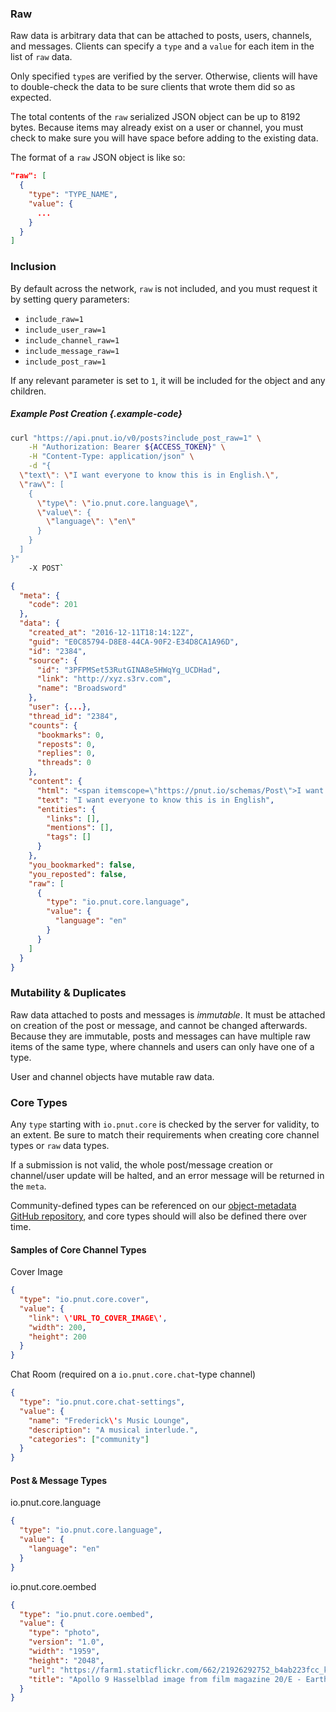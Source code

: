 ### Raw


Raw data is arbitrary data that can be attached to posts, users, channels, and messages. Clients can specify a `type` and a `value` for each item in the list of `raw` data.

Only specified `type`s are verified by the server. Otherwise, clients will have to double-check the data to be sure clients that wrote them did so as expected.

The total contents of the `raw` serialized JSON object can be up to 8192 bytes. Because items may already exist on a user or channel, you must check to make sure you will have space before adding to the existing data.

The format of a `raw` JSON object is like so:

```json
"raw": [
  {
    "type": "TYPE_NAME",
    "value": {
      ...
    }
  }
]
```

### Inclusion

By default across the network, `raw` is not included, and you must request it by setting query parameters:

* `include_raw=1`
* `include_user_raw=1`
* `include_channel_raw=1`
* `include_message_raw=1`
* `include_post_raw=1`

If any relevant parameter is set to `1`, it will be included for the object and any children.

##### Example Post Creation {.example-code}

```bash
curl "https://api.pnut.io/v0/posts?include_post_raw=1" \
    -H "Authorization: Bearer ${ACCESS_TOKEN}" \
    -H "Content-Type: application/json" \
    -d "{
  \"text\": \"I want everyone to know this is in English.\",
  \"raw\": [
    {
      \"type\": \"io.pnut.core.language\",
      \"value\": {
        \"language\": \"en\"
      }
    }
  ]
}"
    -X POST`
```
    
```json
{
  "meta": {
    "code": 201
  },
  "data": {
    "created_at": "2016-12-11T18:14:12Z",
    "guid": "E0C85794-D8E8-44CA-90F2-E34D8CA1A96D",
    "id": "2384",
    "source": {
      "id": "3PFPMSet53RutGINA8e5HWqYg_UCDHad",
      "link": "http://xyz.s3rv.com",
      "name": "Broadsword"
    },
    "user": {...},
    "thread_id": "2384",
    "counts": {
      "bookmarks": 0,
      "reposts": 0,
      "replies": 0,
      "threads": 0
    },
    "content": {
      "html": "<span itemscope=\"https://pnut.io/schemas/Post\">I want everyone to know this is in English</span>",
      "text": "I want everyone to know this is in English",
      "entities": {
        "links": [],
        "mentions": [],
        "tags": []
      }
    },
    "you_bookmarked": false,
    "you_reposted": false,
    "raw": [
      {
        "type": "io.pnut.core.language",
        "value": {
          "language": "en"
        }
      }
    ]
  }
}
```



### Mutability &amp; Duplicates

Raw data attached to posts and messages is *immutable*. It must be attached on creation of the post or message, and cannot be changed afterwards. Because they are immutable, posts and messages can have multiple raw items of the same type, where channels and users can only have one of a type.

User and channel objects have mutable raw data.



### Core Types

Any `type` starting with `io.pnut.core` is checked by the server for validity, to an extent. Be sure to match their requirements when creating core channel types or `raw` data types.

If a submission is not valid, the whole post/message creation or channel/user update will be halted, and an error message will be returned in the `meta`.

Community-defined types can be referenced on our [object-metadata GitHub repository](https://github.com/pnut-api/object-metadata), and core types should will also be defined there over time.

#### Samples of Core Channel Types

Cover Image

```json
{
  "type": "io.pnut.core.cover",
  "value": {
    "link": \'URL_TO_COVER_IMAGE\',
    "width": 200,
    "height": 200
  }
}
```

Chat Room (required on a `io.pnut.core.chat`-type channel)

```json
{
  "type": "io.pnut.core.chat-settings",
  "value": {
    "name": "Frederick\'s Music Lounge",
    "description": "A musical interlude.",
    "categories": ["community"]
  }
}
```




#### Post &amp; Message Types

io.pnut.core.language

```json
{
  "type": "io.pnut.core.language",
  "value": {
    "language": "en"
  }
}
```

io.pnut.core.oembed

```json
{
  "type": "io.pnut.core.oembed",
  "value": {
    "type": "photo",
    "version": "1.0",
    "width": "1959",
    "height": "2048",
    "url": "https://farm1.staticflickr.com/662/21926292752_b4ab223fcc_k_d.jpg",
    "title": "Apollo 9 Hasselblad image from film magazine 20/E - Earth orbit, EVA"
  }
}
```
